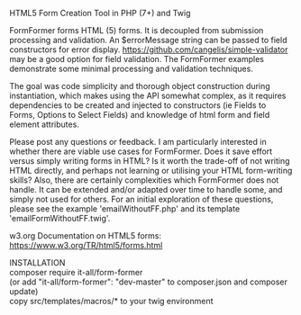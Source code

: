 HTML5 Form Creation Tool in PHP (7+) and Twig

FormFormer forms HTML (5) forms. It is decoupled from submission processing and validation. An $errorMessage string can be passed to field constructors for error display. https://github.com/cangelis/simple-validator may be a good option for field validation. The FormFormer examples demonstrate some minimal processing and validation techniques.

The goal was code simplicity and thorough object construction during instantiation, which makes using the API somewhat complex, as it requires dependencies to be created and injected to constructors (ie Fields to Forms, Options to Select Fields) and knowledge of html form and field element attributes.

Please post any questions or feedback. I am particularly interested in whether there are viable use cases for FormFormer. Does it save effort versus simply writing forms in HTML? Is it worth the trade-off of not writing HTML directly, and perhaps not learning or utilising your HTML form-writing skills? Also, there are certainly complexities which FormFormer does not handle. It can be extended and/or adapted over time to handle some, and simply not used for others. For an initial exploration of these questions, please see the example 'emailWithoutFF.php' and its template 'emailFormWithoutFF.twig'. 

w3.org Documentation on HTML5 forms:  
https://www.w3.org/TR/html5/forms.html

INSTALLATION  
composer require it-all/form-former  
(or add "it-all/form-former": "dev-master" to composer.json and composer update)  
copy src/templates/macros/* to your twig environment
